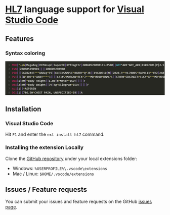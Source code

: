 # [HL7](http://www.hl7.org/) language support for [Visual Studio Code](https://code.visualstudio.com/)

## Features
### Syntax coloring
![Syntax coloring](images/syntax.png)

## Installation
### Visual Studio Code
Hit `F1` and enter the `ext install hl7` command.

### Installing the extension Locally
Clone the [GitHub repository](https://github.com/pagebrooks/vscode-hl7) under your local extensions folder:
* Windows: `%USERPROFILE%\.vscode\extensions`
* Mac / Linux: `$HOME/.vscode/extensions`

## Issues / Feature requests
You can submit your issues and feature requests on the GitHub [issues page](https://github.com/pagebrooks/vscode-hl7/issues).
